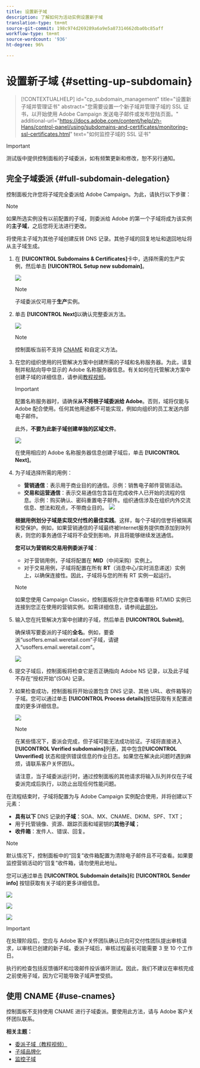 ```yaml
---
title: 设置新子域
description: 了解如何为活动实例设置新子域
translation-type: tm+mt
source-git-commit: 198c974d269289a6a9e5a87314662dba0bc85aff
workflow-type: tm+mt
source-wordcount: '936'
ht-degree: 96%

---
```



# 设置新子域 {#setting-up-subdomain}

>[!CONTEXTUALHELP]
>id="cp_subdomain_management"
>title="设置新子域并管理证书"
>abstract="您需要设置一个新子域并管理子域的 SSL 证书，以开始使用 Adobe Campaign 发送电子邮件或发布登陆页面。"
>additional-url="https://docs.adobe.com/content/help/zh-Hans/control-panel/using/subdomains-and-certificates/monitoring-ssl-certificates.html" text="如何监控子域的 SSL 证书"

>[!IMPORTANT]
>
>测试版中提供控制面板的子域委派，如有频繁更新和修改，恕不另行通知。

## 完全子域委派 {#full-subdomain-delegation}

控制面板允许您将子域完全委派给 Adobe Campaign。为此，请执行以下步骤：

>[!NOTE]
>
>如果所选实例没有以前配置的子域，则委派给 Adobe 的第一个子域将成为该实例的&#x200B;**主子域**，之后您将无法进行更改。
>
>将使用主子域为其他子域创建反转 DNS 记录。其他子域的回复地址和退回地址将从主子域生成。

1. 在 **[!UICONTROL Subdomains & Certificates]**&#x200B;卡中，选择所需的生产实例，然后单击 **[!UICONTROL Setup new subdomain]**。

   ![](assets/subdomain1.png)

   >[!NOTE]
   >
   >子域委派仅可用于&#x200B;**生产**&#x200B;实例。

1. 单击 **[!UICONTROL Next]**&#x200B;以确认完整委派方法。

   ![](assets/subdomain3.png)

   >[!NOTE]
   >
   >控制面板当前不支持 [CNAME](#use-cnames) 和自定义方法。

1. 在您的组织使用的托管解决方案中创建所需的子域和名称服务器。为此，请复制并粘贴向导中显示的 Adobe 名称服务器信息。有关如何在托管解决方案中创建子域的详细信息，请参阅[教程视频](https://video.tv.adobe.com/v/30175?captions=chi_hans)。

   >[!IMPORTANT]
   >
   >配置名称服务器时，请确保&#x200B;**从不将根子域委派给 Adobe**。否则，域将仅能与 Adobe 配合使用。任何其他用途都不可能实现，例如向组织的员工发送内部电子邮件。
   >
   >此外，**不要为此新子域创建单独的区域文件**。

   ![](assets/subdomain4.png)

   在使用相应的 Adobe 名称服务器信息创建子域后，单击 **[!UICONTROL Next]**。

1. 为子域选择所需的用例：

   * **营销通信**：表示用于商业目的的通信。示例：销售电子邮件营销活动。
   * **交易和运营通信**：表示交易通信包含旨在完成收件人已开始的流程的信息。示例：购买确认、密码重置电子邮件。组织通信涉及在组织内外交流信息、想法和观点，不带商业目的。
   ![](assets/subdomain5.png)

   **根据用例划分子域是实现交付性的最佳实践**。这样，每个子域的信誉将被隔离和受保护。例如，如果营销通信的子域最终被Internet服务提供商添加到块列表，则您的事务通信子域将不会受到影响，并且将能够继续发送通信。

   **您可以为营销和交易用例委派子域**：

   * 对于营销用例，子域将配置在 **MID**（中间采购）实例上。
   * 对于交易用例，子域将配置在所有 **RT**（消息中心/实时消息递送）实例上，以确保连接性。因此，子域将与您的所有 RT 实例一起运行。
   >[!NOTE]
   >
   >如果您使用 Campaign Classic，控制面板将允许您查看哪些 RT/MID 实例已连接到您正在使用的营销实例。如需详细信息，请参阅[此部分](../../instances-settings/using/instance-details.md)。

1. 输入您在托管解决方案中创建的子域，然后单击 **[!UICONTROL Submit]**。

   确保填写要委派的子域的&#x200B;**全名**。例如，要委派“usoffers.email.weretail.com”子域，请键入“usoffers.email.weretail.com”。

   ![](assets/subdomain6.png)

1. 提交子域后，控制面板将检查它是否正确指向 Adobe NS 记录，以及此子域不存在“授权开始”(SOA) 记录。

1. 如果检查成功，控制面板将开始设置包含 DNS 记录、其他 URL、收件箱等的子域。您可以通过单击 **[!UICONTROL Process details]**&#x200B;按钮获取有关配置进度的更多详细信息。

   ![](assets/subdomain7.png)

   >[!NOTE]
   >
   >在某些情况下，委派会完成，但子域可能无法成功验证。子域将直接进入 **[!UICONTROL Verified subdomains]**&#x200B;列表，其中包含&#x200B;**[!UICONTROL Unverified]** 状态和提供错误信息的作业日志。如果您在解决此问题时遇到麻烦，请联系客户关怀团队。
   >
   >请注意，当子域委派运行时，通过控制面板的其他请求将输入队列并仅在子域委派完成后执行，以防止出现任何性能问题。

在流程结束时，子域将配置为与 Adobe Campaign 实例配合使用，并将创建以下元素：

* **具有以下** DNS 记录的&#x200B;**子域**：SOA、MX、CNAME、DKIM、SPF、TXT；
* 用于托管镜像、资源、跟踪页面和域密钥的&#x200B;**其他子域**；
* **收件箱**：发件人、错误、回复。

>[!NOTE]
>
>默认情况下，控制面板中的“回复”收件箱配置为清除电子邮件且不可查看。如果要监控营销活动的“回复”收件箱，请勿使用此地址。

您可以通过单击 **[!UICONTROL Subdomain details]**&#x200B;和 **[!UICONTROL Sender info]** 按钮获取有关子域的更多详细信息。

![](assets/detail_buttons.png)

![](assets/subdomain_details.png)

![](assets/sender_info.png)

>[!IMPORTANT]
>
>在处理阶段后，您应与 Adobe 客户关怀团队确认已向可交付性团队提出审核请求，以审核已创建的新子域。委派子域后，审核过程最长可能需要 3 至 10 个工作日。
>
>执行的检查包括反馈循环和垃圾邮件投诉循环测试。因此，我们不建议在审核完成之前使用子域，因为它可能导致子域声誉受损。

## 使用 CNAME {#use-cnames}

控制面板不支持使用 CNAME 进行子域委派。要使用此方法，请与 Adobe 客户关怀团队联系。

**相关主题：**

* [委派子域（教程视频）](https://docs.adobe.com/content/help/en/campaign-learn/campaign-standard-tutorials/administrating/control-panel/subdomain-delegation.html)
* [子域品牌化](../../subdomains-certificates/using/subdomains-branding.md)
* [监控子域](../../subdomains-certificates/using/monitoring-subdomains.md)